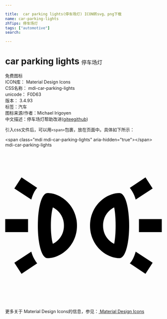 ```yaml
---

title:  car parking lights(停车场灯) ICON转svg、png下载
name: car-parking-lights
zhTips: 停车场灯
tags: ["automotive"]
search: 

---
```


# car parking lights  <small style="font-size: 60%;font-weight: 100">停车场灯</small>


<div class="detail-page">
<p>
<span><span class="badge-success badge">免费图标</span> </span>
<br/>
<span>
ICON库：
<span class="badge-secondary badge">Material Design Icons</span> 
</span>
<br/>
<span>
CSS名称：
<span class="badge-secondary badge">mdi-car-parking-lights</span> 
</span>
<br/>
<span>
unicode：
<span class="badge-secondary badge">F0D63</span> 
<copy-btn content='F0D63' btn-title=""></copy-btn>
<copy-btn :content='String.fromCodePoint(parseInt("F0D63", 16))' btn-title="复制U"></copy-btn>
</span>
<br/>
<span>
版本：
<span class="badge-secondary badge">3.4.93</span> 
</span><br/><span>标签：<span class="badge-light badge"><router-link to="/tags/automotive.html">汽车</router-link></span></span>
<br/>
<span>图标来源/作者：<span class="badge-light badge">Michael Irigoyen</span></span> 
<br/>
<span class="zh-detail">中文描述：<span class="badge-primary badge">停车场灯</span><span class="help-link"><span>帮助改进</span>(<a href="https://gitee.com/liuwave/icon-helper/edit/master/json/material/car-parking-lights.json" target="_blank" rel="noopener noreferrer">gitee</a><a href="https://github.com/liuwave/icon-helper/edit/master/json/material/car-parking-lights.json" target="_blank" rel="noopener noreferrer">github</a></span>)</span><br/>
</p>
</div>
<div class="alert alert-dark">
  <i class="mdi mdi-car-parking-lights mdi-48px"></i>
  <i class="mdi mdi-car-parking-lights mdi-36px"></i>
  <i class="mdi mdi-car-parking-lights mdi-24px"></i>
  <i class="mdi mdi-car-parking-lights mdi-18px"></i>
</div>
<div>
  <p>引入css文件后，可以用<code>&lt;span&gt;</code>包裹，放在页面中。具体如下所示：    
  </p>
  <div class="alert alert-primary" style="font-size: 14px">
    &lt;span class="mdi mdi-car-parking-lights" aria-hidden="true"&gt;&lt;/span&gt;
    <copy-btn content='<span class="mdi mdi-car-parking-lights" aria-hidden="true"></span>'></copy-btn>
  </div>
  <div class="alert alert-secondary">
    <i class="mdi mdi-car-parking-lights"
    style="font-size: 24px"
    aria-hidden="true"></i> mdi-car-parking-lights
    <copy-btn content="mdi-car-parking-lights" btn-title="复制图标名称"></copy-btn>
  </div>
</div>
<div id="svg" class="svg-wrap">
<svg xmlns="http://www.w3.org/2000/svg" viewBox="0 0 24 24"><path d="M7.3,9.2C8.1,9.6 9,10.5 9,12C9,13.5 8.1,14.4 7.3,14.8C6.9,13.4 6.9,10.6 7.3,9.2M6.5,7C4.5,7 4.5,17 6.5,17C8.5,17 11,15.1 11,12C11,8.9 8.5,7 6.5,7M16.7,9.2C17,10.6 17,13.4 16.7,14.8C15.9,14.4 15,13.5 15,12C15,10.5 15.9,9.6 16.7,9.2M17.5,7C15.5,7 13,8.9 13,12C13,15.1 15.5,17 17.5,17C19.5,17 19.5,7 17.5,7M4.9,6.2L2.5,4.6L1.4,6.3L4,8C4.2,7.3 4.5,6.6 4.9,6.2M20,8L22.6,6.3L21.5,4.6L19.1,6.2C19.4,6.6 19.8,7.2 20,8M4,16L1.4,17.7L2.5,19.4L4.9,17.8C4.6,17.4 4.2,16.8 4,16M20.5,11C20.5,11.3 20.5,11.7 20.5,12C20.5,12.3 20.5,12.6 20.5,13H24V11H20.5M19.1,17.8L21.5,19.4L22.6,17.7L20,16C19.8,16.7 19.5,17.4 19.1,17.8M3.5,12C3.5,11.7 3.5,11.4 3.5,11H0V13H3.5C3.5,12.7 3.5,12.3 3.5,12Z" /></svg>
</div>
<detail full-name='mdi-car-parking-lights'></detail>
    
<div><p>更多关于 Material Design Icons的信息，参见：<a target="_blank" href="https://iconhelper.cn/material.html"> Material Design Icons</a>
</p></div>
